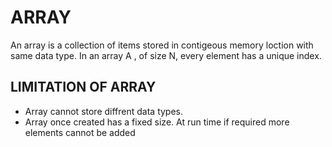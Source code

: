 
# ARRAY

An array is a collection of items stored in contigeous memory loction with same data type.
In an array A , of size N,  every element has a unique index. 

<h2>LIMITATION OF ARRAY</h2>
<ul>
<li> Array cannot store diffrent data types.
<li> Array once created has a fixed size. At run time if required more elements cannot be added 

